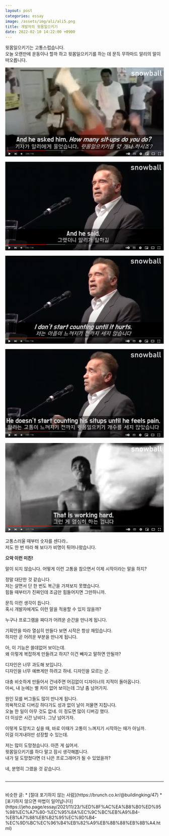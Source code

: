 ```yaml
---
layout: post
categories: essay
image: /assets/img/ali/ali5.png
title: 개발자의 윗몸일으키기
date: 2022-02-10 14:22:00 +0900
---
```


윗몸일으키기는 고통스럽습니다.  
오늘 오랜만에 운동이나 할까 하고 윗몸일으키기를 하는 데 문득 무하마드 알리의 말이 떠오릅니다.

![](/assets/img/ali/ali1.png)

![](/assets/img/ali/ali2.png)

![](/assets/img/ali/ali3.png)

![](/assets/img/ali/ali4.png)

![](/assets/img/ali/ali5.png)

고통스러울 때부터 숫자를 센다라..  
저도 한 번 따라 해 보다가 비명이 튀어나왔습니다.

**으악 이런 미친!**

말이 되지 않습니다. 어떻게 이런 고통을 참으면서 이제 시작이라는 말을 하지?

정말 대단한 것 같습니다.  
저는 살면서 단 한 번도 복근을 가져보지 못했습니다.  
힘들 때부터가 진짜인데 조금만 힘들어지면 그만하니까.

문득 이런 생각이 듭니다.  
혹시 개발자에게도 이런 말을 적용할 수 있지 않을까?

누구나 프로그램을 짜다가 어려운 순간을 만나게 됩니다.

기획안을 따라 열심히 만들다 보면 시작은 항상 재밌습니다.  
하지만 곧 어려운 부분을 만나게 됩니다.  

아, 이 기능은 쓸데없어 보이는데.  
왜 이렇게 복잡하게 만들려고 하지? 이건 빼자고 말하면 안될까?  

디자인은 너무 과도해 보입니다.  
디자인을 너무 예쁘게만 하려고 하네. 디자인을 모르는 군.

대충 비슷하게 만들어서 건네주면 어김없이 디자이너의 지적이 돌아옵니다.  
아씨, 내 눈에는 별 차이 없어 보이는데 그냥 좀 넘어가지.  

원인 모를 버그들도 많이 만나게 됩니다.  
의욕적으로 디버깅 하다가도 성과 없이 날이 저물면 지칩니다.  
오늘 한 일이 아무 것도 없네. 이 정도면 많이 디버깅 했다.  
더 이상은 시간 낭비다. 그냥 넘어가자.

이렇게 도망치고 싶을 때, 바로 이때가 고통이 느껴지기 시작하는 때가 아닐까.  
이걸 이겨내야만 성장할 수 있는데.

저는 많이 도망쳤습니다. 아픈 게 싫어서.  
윗몸일으키기를 하다 말고 잠시 생각해봅니다.  
내가 덜 도망쳤다면 더 나은 프로그래머가 될 수 있었을까?

네, 분명히 그랬을 것 같습니다.
<br>
<br>

---

<br>
비슷한 글:
* [절대 포기하지 않는 사람](https://brunch.co.kr/@buildingking/47)
* [포기하지 않으면 마법이 일어납니다](https://jeho.page/essay/2021/11/23/%ED%8F%AC%EA%B8%B0%ED%95%98%EC%A7%80-%EC%95%8A%EC%9C%BC%EB%A9%B4-%EB%A7%88%EB%B2%95%EC%9D%B4-%EC%9D%BC%EC%96%B4%EB%82%A9%EB%8B%88%EB%8B%A4.html)
